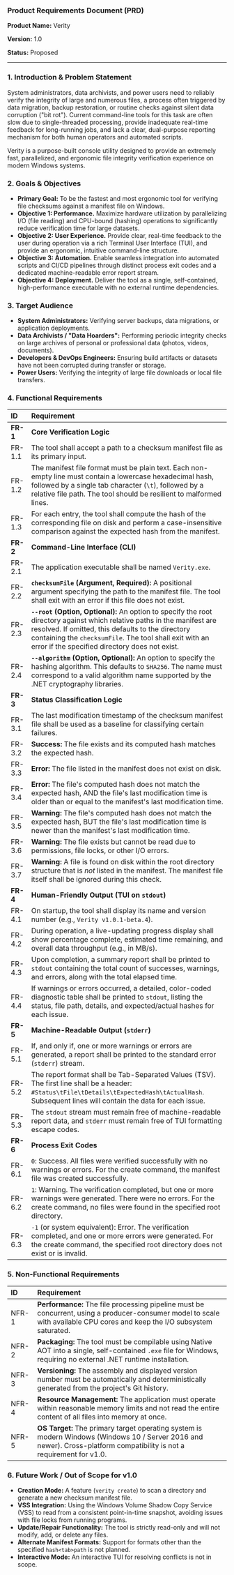 ### Product Requirements Document (PRD)

**Product Name:** Verity

**Version:** 1.0

**Status:** Proposed

---

### 1. Introduction & Problem Statement

System administrators, data archivists, and power users need to reliably verify the integrity of large and numerous files, a process often triggered by data migration, backup restoration, or routine checks against silent data corruption ("bit rot"). Current command-line tools for this task are often slow due to single-threaded processing, provide inadequate real-time feedback for long-running jobs, and lack a clear, dual-purpose reporting mechanism for both human operators and automated scripts.

Verity is a purpose-built console utility designed to provide an extremely fast, parallelized, and ergonomic file integrity verification experience on modern Windows systems.

### 2. Goals & Objectives

* **Primary Goal:** To be the fastest and most ergonomic tool for verifying file checksums against a manifest file on Windows.
* **Objective 1: Performance.** Maximize hardware utilization by parallelizing I/O (file reading) and CPU-bound (hashing) operations to significantly reduce verification time for large datasets.
* **Objective 2: User Experience.** Provide clear, real-time feedback to the user during operation via a rich Terminal User Interface (TUI), and provide an ergonomic, intuitive command-line structure.
* **Objective 3: Automation.** Enable seamless integration into automated scripts and CI/CD pipelines through distinct process exit codes and a dedicated machine-readable error report stream.
* **Objective 4: Deployment.** Deliver the tool as a single, self-contained, high-performance executable with no external runtime dependencies.

### 3. Target Audience

* **System Administrators:** Verifying server backups, data migrations, or application deployments.
* **Data Archivists / "Data Hoarders":** Performing periodic integrity checks on large archives of personal or professional data (photos, videos, documents).
* **Developers & DevOps Engineers:** Ensuring build artifacts or datasets have not been corrupted during transfer or storage.
* **Power Users:** Verifying the integrity of large file downloads or local file transfers.

### 4. Functional Requirements

| ID    | Requirement                                                                                                                                                                                                                                                                                                                      |
| :---- | :------------------------------------------------------------------------------------------------------------------------------------------------------------------------------------------------------------------------------------------------------------------------------------------------------------------------------- |
| **FR-1**  | **Core Verification Logic**                                                                                                                                                                                                                                                                                                      |
| FR-1.1 | The tool shall accept a path to a checksum manifest file as its primary input.                                                                                                                                                                                                                                                       |
| FR-1.2 | The manifest file format must be plain text. Each non-empty line must contain a lowercase hexadecimal hash, followed by a single tab character (`\t`), followed by a relative file path. The tool should be resilient to malformed lines.                                                                                           |
| FR-1.3 | For each entry, the tool shall compute the hash of the corresponding file on disk and perform a case-insensitive comparison against the expected hash from the manifest.                                                                                                                                                             |
| **FR-2**  | **Command-Line Interface (CLI)**                                                                                                                                                                                                                                                                                                 |
| FR-2.1 | The application executable shall be named `Verity.exe`.                                                                                                                                                                                                                                                                          |
| FR-2.2 | **`checksumFile` (Argument, Required):** A positional argument specifying the path to the manifest file. The tool shall exit with an error if this file does not exist.                                                                                                                                                             |
| FR-2.3 | **`--root` (Option, Optional):** An option to specify the root directory against which relative paths in the manifest are resolved. If omitted, this defaults to the directory containing the `checksumFile`. The tool shall exit with an error if the specified directory does not exist.                                          |
| FR-2.4 | **`--algorithm` (Option, Optional):** An option to specify the hashing algorithm. This defaults to `SHA256`. The name must correspond to a valid algorithm name supported by the .NET cryptography libraries.                                                                                                                           |
| **FR-3**  | **Status Classification Logic**                                                                                                                                                                                                                                                                                                  |
| FR-3.1 | The last modification timestamp of the checksum manifest file shall be used as a baseline for classifying certain failures.                                                                                                                                                                                                        |
| FR-3.2 | **Success:** The file exists and its computed hash matches the expected hash.                                                                                                                                                                                                                                                        |
| FR-3.3 | **Error:** The file listed in the manifest does not exist on disk.                                                                                                                                                                                                                                                                 |
| FR-3.4 | **Error:** The file's computed hash does not match the expected hash, AND the file's last modification time is older than or equal to the manifest's last modification time.                                                                                                                                                           |
| FR-3.5 | **Warning:** The file's computed hash does not match the expected hash, BUT the file's last modification time is newer than the manifest's last modification time.                                                                                                                                                                    |
| FR-3.6 | **Warning:** The file exists but cannot be read due to permissions, file locks, or other I/O errors.                                                                                                                                                                                                                                |
| FR-3.7 | **Warning:** A file is found on disk within the root directory structure that is *not* listed in the manifest. The manifest file itself shall be ignored during this check.                                                                                                                                                            |
| **FR-4**  | **Human-Friendly Output (TUI on `stdout`)**                                                                                                                                                                                                                                                                                      |
| FR-4.1 | On startup, the tool shall display its name and version number (e.g., `Verity v1.0.1-beta.4`).                                                                                                                                                                                                                                     |
| FR-4.2 | During operation, a live-updating progress display shall show percentage complete, estimated time remaining, and overall data throughput (e.g., in MB/s).                                                                                                                                                                           |
| FR-4.3 | Upon completion, a summary report shall be printed to `stdout` containing the total count of successes, warnings, and errors, along with the total elapsed time.                                                                                                                                                                    |
| FR-4.4 | If warnings or errors occurred, a detailed, color-coded diagnostic table shall be printed to `stdout`, listing the status, file path, details, and expected/actual hashes for each issue.                                                                                                                                             |
| **FR-5**  | **Machine-Readable Output (`stderr`)**                                                                                                                                                                                                                                                                                           |
| FR-5.1 | If, and only if, one or more warnings or errors are generated, a report shall be printed to the standard error (`stderr`) stream.                                                                                                                                                                                                   |
| FR-5.2 | The report format shall be Tab-Separated Values (TSV). The first line shall be a header: `#Status\tFile\tDetails\tExpectedHash\tActualHash`. Subsequent lines will contain the data for each issue.                                                                                                                                      |
| FR-5.3 | The `stdout` stream must remain free of machine-readable report data, and `stderr` must remain free of TUI formatting escape codes.                                                                                                                                                                                                   |
| **FR-6**  | **Process Exit Codes**                                                                                                                                                                                                                                                                                                         |
| FR-6.1 | `0`: Success. All files were verified successfully with no warnings or errors. For the create command, the manifest file was created successfully.                                                                                                                                                                                     |
| FR-6.2 | `1`: Warning. The verification completed, but one or more warnings were generated. There were no errors. For the create command, no files were found in the specified root directory.                                                                                                                                                          |
| FR-6.3 | `-1` (or system equivalent): Error. The verification completed, and one or more errors were generated. For the create command, the specified root directory does not exist or is invalid.                                                                                                   |

### 5. Non-Functional Requirements

| ID     | Requirement                                                                                                                                                                            |
| :----- | :--------------------------------------------------------------------------------------------------------------------------------------------------------------------------------------- |
| NFR-1  | **Performance:** The file processing pipeline must be concurrent, using a producer-consumer model to scale with available CPU cores and keep the I/O subsystem saturated.                  |
| NFR-2  | **Packaging:** The tool must be compilable using Native AOT into a single, self-contained `.exe` file for Windows, requiring no external .NET runtime installation.                        |
| NFR-3  | **Versioning:** The assembly and displayed version number must be automatically and deterministically generated from the project's Git history.                                            |
| NFR-4  | **Resource Management:** The application must operate within reasonable memory limits and not read the entire content of all files into memory at once.                                    |
| NFR-5  | **OS Target:** The primary target operating system is modern Windows (Windows 10 / Server 2016 and newer). Cross-platform compatibility is not a requirement for v1.0.                         |

### 6. Future Work / Out of Scope for v1.0

* **Creation Mode:** A feature (`verity create`) to scan a directory and generate a new checksum manifest file.
* **VSS Integration:** Using the Windows Volume Shadow Copy Service (VSS) to read from a consistent point-in-time snapshot, avoiding issues with file locks from running programs.
* **Update/Repair Functionality:** The tool is strictly read-only and will not modify, add, or delete any files.
* **Alternate Manifest Formats:** Support for formats other than the specified `hash<tab>path` is not planned.
* **Interactive Mode:** An interactive TUI for resolving conflicts is not in scope.
